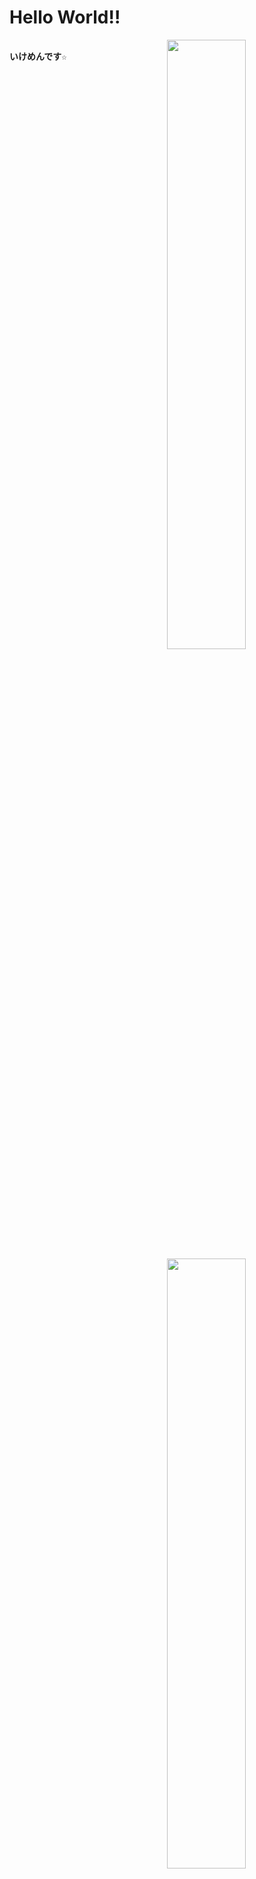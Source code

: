 # Hello World!!
<a href="RarkHopper GitHub stats">
	<img src="https://github-readme-stats.vercel.app/api?username=rark7040&show_icons=true&theme=react&count_private=true&include_all_commits=true" width=50.01% align="right" />
	<img src="https://github-readme-stats.vercel.app/api/top-langs/?username=rark7040&layout=compact&theme=react" width=50.01% align="right"/>
</a>

<pre width=70% height="200"><strong>
いけめんです☆
</strong></pre>

<div width=50%>
	<table align="left">
		<tr>
			<td><strong><div align="center">やってること</div></strong>
		<tr>
		<td> <table>
		<tr><td> PocketMine-MP
		<tr><td> Unity
		<tr><td> ConsoleApp
		<tr><td> Micom Car
		</table>
	</table>
	<img src="" alt="" width="10" height="1" align="left">
	<table align="left">
		<tr>
		<td> <strong><div align="center">好きな言語</div> </strong>
		<tr>
		<td> <table>
		<tr><td> Rust&nbsp;&nbsp;&nbsp;&nbsp;&nbsp;&nbsp;&nbsp;&nbsp;
		<tr><td> C#
		<tr><td> PHP
		</table>
</table>
</div>
<a href="graph">
	<img src="https://activity-graph.herokuapp.com/graph?username=rark7040&theme=react-dark" width=100%/>
</a>
